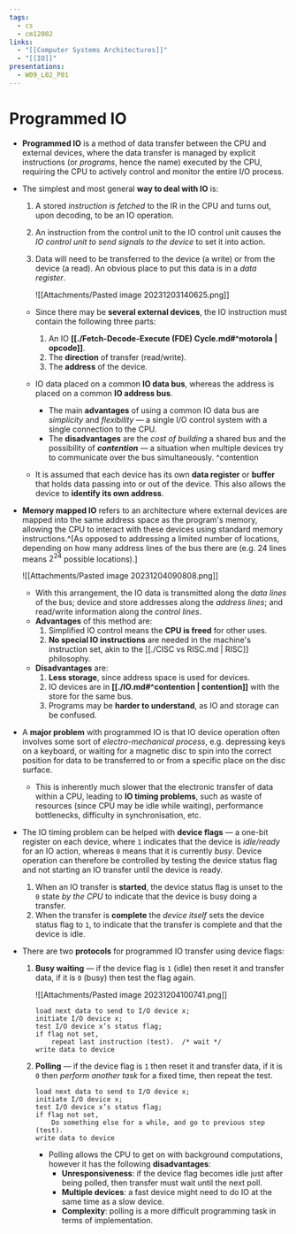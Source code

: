 ```yaml
---
tags:
  - cs
  - cm12002
links:
  - "[[Computer Systems Architectures]]"
  - "[[IO]]"
presentations:
  - W09_L02_P01
---
```

# Programmed IO
- **Programmed IO** is a method of data transfer between the CPU and external devices, where the data transfer is managed by explicit instructions (or *programs*, hence the name) executed by the CPU, requiring the CPU to actively control and monitor the entire I/O process.

- The simplest and most general **way to deal with IO** is:
    1. A stored *instruction is fetched* to the IR in the CPU and turns out, upon decoding, to be an IO operation.
    2. An instruction from the control unit to the IO control unit causes the *IO control unit to send signals to the device* to set it into action.
    3. Data will need to be transferred to the device (a write) or from the device (a read). An obvious place to put this data is in a *data register*.

        ![[Attachments/Pasted image 20231203140625.png]]

    - Since there may be **several external devices**, the IO instruction must contain the following three parts:
        1. An IO **[[./Fetch-Decode-Execute (FDE) Cycle.md#^motorola | opcode]]**.
        2. The **direction** of transfer (read/write).
        3. The **address** of the device.

    - IO data placed on a common **IO data bus**, whereas the address is placed on a common **IO address bus**.
        - The main **advantages** of using a common IO data bus are *simplicity* and *flexibility* — a single I/O control system with a single connection to the CPU.
        - The **disadvantages** are the *cost of building* a shared bus and the possibility of ***contention*** — a situation when multiple devices try to communicate over the bus simultaneously. ^contention
    - It is assumed that each device has its own **data register** or **buffer** that holds data passing into or out of the device. This also allows the device to **identify its own address**.

- **Memory mapped IO** refers to an architecture where external devices are mapped into the same address space as the program's memory, allowing the CPU to interact with these devices using standard memory instructions.^[As opposed to addressing a limited number of locations, depending on how many address lines of the bus there are (e.g. 24 lines means $2^{24}$ possible locations).]

    ![[Attachments/Pasted image 20231204090808.png]]

    - With this arrangement, the IO data is transmitted along the *data lines* of the bus; device and store addresses along the *address lines*; and read/write information along the *control lines*.
    - **Advantages** of this method are:
        1. Simplified IO control means the **CPU is freed** for other uses.
        2. **No special IO instructions** are needed in the machine's instruction set, akin to the [[./CISC vs RISC.md | RISC]] philosophy.
    - **Disadvantages** are:
        1. **Less storage**, since address space is used for devices.
        2. IO devices are in **[[./IO.md#^contention | contention]]** with the store for the same bus.
        3. Programs may be **harder to understand**, as IO and storage can be confused.

- A **major problem** with programmed IO is that IO device operation often involves some sort of *electro-mechanical process*, e.g. depressing keys on a keyboard, or waiting for a magnetic disc to spin into the correct position for data to be transferred to or from a specific place on the disc surface. 
    - This is inherently much slower that the electronic transfer of data within a CPU, leading to **IO timing problems**, such as waste of resources (since CPU may be idle while waiting), performance bottlenecks, difficulty in synchronisation, etc.

- The IO timing problem can be helped with **device flags** — a one-bit register on each device, where `1` indicates that the device is *idle/ready* for an IO action, whereas `0` means that it is currently *busy*. Device operation can therefore be controlled by testing the device status flag and not starting an IO transfer until the device is ready.
    1. When an IO transfer is **started**, the device status flag is unset to the `0` state *by the CPU* to indicate that the device is busy doing a transfer.
    2. When the transfer is **complete** the *device itself* sets the device status flag to `1`, to indicate that the transfer is complete and that the device is idle.

- There are two **protocols** for programmed IO transfer using device flags:
    1. **Busy waiting** — if the device flag is `1` (idle) then reset it and transfer data, if it is `0` (busy) then test the flag again.

        ![[Attachments/Pasted image 20231204100741.png]]
        ```
        load next data to send to I/O device x;
        initiate I/O device x;
        test I/O device x’s status flag;
        if flag not set, 
            repeat last instruction (test).  /* wait */
        write data to device
        ```
    2. **Polling** — if the device flag is `1` then reset it and transfer data, if it is `0` then *perform another task* for a fixed time, then repeat the test.
        ```
        load next data to send to I/O device x;
        initiate I/O device x;
        test I/O device x’s status flag;
        if flag not set, 
            Do something else for a while, and go to previous step (test).
        write data to device
        ```
        - Polling allows the CPU to get on with background computations, however it has the following **disadvantages**:
            - **Unresponsiveness**: if the device flag becomes idle just after being polled, then transfer must wait until the next poll.
            - **Multiple devices**: a fast device might need to do IO at the same time as a slow device.
            - **Complexity**: polling is a more difficult programming task in terms of implementation.
